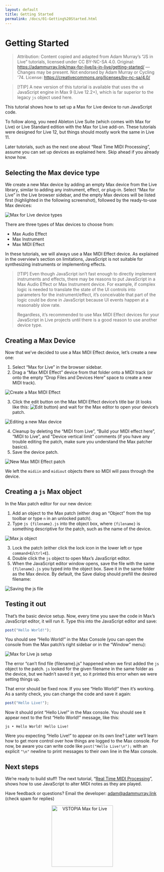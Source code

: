 ```yaml
---
layout: default
title: Getting Started
permalink: /docs/01-Getting%20Started.html
---
```


# Getting Started

> Attribution: Content copied and adapted from Adam Murray’s “JS in Live” tutorials, licensed under CC BY-NC-SA 4.0. Original: https://adammurray.link/max-for-live/js-in-live/getting-started/ — Changes may be present. Not endorsed by Adam Murray or Cycling '74. License: https://creativecommons.org/licenses/by-nc-sa/4.0/

> <span class="tip-marker">[!TIP]</span> A new version of this tutorial is available that uses the <code class="max9-object">v8</code> JavaScript engine in Max 9 (Live 12.2+), which is far superior to the legacy <code class="max-object">js</code> object used here.

This tutorial shows how to set up a Max for Live device to run JavaScript code.

To follow along, you need Ableton Live Suite (which comes with Max for Live) or Live Standard edition with the Max for Live add-on. These tutorials were designed for Live 12, but things should mostly work the same in Live 11.

Later tutorials, such as the next one about “Real Time MIDI Processing”, assume you can set up devices as explained here. Skip ahead if you already know how.

## Selecting the Max device type

We create a new Max device by adding an empty Max device from the Live library, similar to adding any instrument, effect, or plug-in. Select “Max for Live” in the Live browser sidebar, and the empty Max devices will be listed first (highlighted in the following screenshot), followed by the ready-to-use Max devices:

![Max for Live device types](https://adammurray.link/max-for-live/js-in-live/getting-started/max-for-live-device-types.png)

There are three types of Max devices to choose from:

- Max Audio Effect
- Max Instrument
- Max MIDI Effect

In these tutorials, we will always use a Max MIDI Effect device. As explained in the overview’s section on limitations, JavaScript is not suitable for synthesizing instruments or implementing effects.

> <span class="tip-marker">[!TIP]</span> Even though JavaScript isn’t fast enough to directly implement instruments and effects, there may be reasons to put JavaScript in a Max Audio Effect or Max Instrument device. For example, if complex logic is needed to translate the state of the UI controls into parameters for the instrument/effect, it’s conceivable that part of the logic could be done in JavaScript because UI events happen at a reasonably slow rate.
>
> Regardless, it’s recommended to use Max MIDI Effect devices for your JavaScript in Live projects until there is a good reason to use another device type.

## Creating a Max Device

Now that we’ve decided to use a Max MIDI Effect device, let’s create a new one:

1. Select “Max for Live” in the browser sidebar.
2. Drag a “Max MIDI Effect” device from that folder onto a MIDI track (or onto the empty “Drop Files and Devices Here” space to create a new MIDI track).

![Create a Max MIDI Effect](https://adammurray.link/max-for-live/js-in-live/getting-started/create-max-midi-effect.png)

3. Click the edit button on the Max MIDI Effect device’s title bar (it looks like this: ![Edit button](https://adammurray.link/max-for-live/js-in-live/getting-started/edit-device-button.png)) and wait for the Max editor to open your device’s patch.

![Editing a new Max device](https://adammurray.link/max-for-live/js-in-live/getting-started/editing-a-new-max-device.png)

4. Cleanup by deleting the “MIDI from Live”, “Build your MIDI effect here”, “MIDI to Live”, and “Device vertical limit” comments (if you have any trouble editing the patch, make sure you understand the Max patcher basics).
5. Save the device patch.

![New Max MIDI Effect patch](https://adammurray.link/max-for-live/js-in-live/getting-started/new-max-midi-effect-patch.png)

We left the <code class="max-object">midiin</code> and <code class="max-object">midiout</code> objects there so MIDI will pass through the device.

## Creating a <code class="max-object">js</code> Max object

In the Max patch editor for our new device:

1. Add an object to the Max patch (either drag an “Object” from the top toolbar or type `n` in an unlocked patch).
2. Type <code class="max-object">js {filename}.js</code> into the object box, where `{filename}` is something descriptive for the patch, such as the name of the device.

![Max js object](https://adammurray.link/max-for-live/js-in-live/getting-started/max-js-object.png)

3. Lock the patch (either click the lock icon in the lower left or type `command+E`/`ctrl+E`).
4. Double click the <code class="max-object">js</code> object to open Max’s JavaScript editor.
5. When the JavaScript editor window opens, save the file with the same `{filename}.js` you typed into the object box. Save it in the same folder as the Max device. By default, the Save dialog should prefill the desired filename:

![Saving the js file](https://adammurray.link/max-for-live/js-in-live/getting-started/saving-the-js-file.png)

## Testing it out

That’s the basic device setup. Now, every time you save the code in Max’s JavaScript editor, it will run it. Type this into the JavaScript editor and save:

```js
post("Hello World!");
```

You should see “Hello World!” in the Max Console (you can open the console from the Max patch’s right sidebar or in the “Window” menu):

![Max for Live js setup](https://adammurray.link/max-for-live/js-in-live/getting-started/max-for-live-js-setup.png)

The error “can’t find file {filename}.js” happened when we first added the <code class="max-object">js</code> object to the patch. <code class="max-object">js</code> looked for the given filename in the same folder as the device, but we hadn’t saved it yet, so it printed this error when we were setting things up.

That error should be fixed now. If you see “Hello World!” then it’s working. As a sanity check, you can change the code and save it again:

```js
post("Hello Live!");
```

Now it should print “Hello Live!” in the Max console. You should see it appear next to the first “Hello World!” message, like this:

```
js • Hello World! Hello Live!
```

Were you expecting “Hello Live!” to appear on its own line? Later we’ll learn how to get more control over how things are logged to the Max console. For now, be aware you can write code like `post("Hello Live!\n");` with an explicit `"\n"` newline to print messages to their own line in the Max console.

## Next steps

We’re ready to build stuff! The next tutorial, “[Real Time MIDI Processing](/JS-Live-API/docs/02-Realtime%20MIDI.html)”, shows how to use JavaScript to alter MIDI notes as they are played.

Have feedback or questions? Email the developer: <a href="mailto:adam@adammurray.link">adam@adammurray.link</a> (check spam for replies)

<p align="center">
  <img src="https://vstopia.com/VSTOPIA_MEDIA/VSTOPIA-max-for-live-logo.png" alt="VSTOPIA Max for Live" width="200" />
  
</p>
